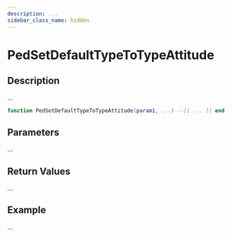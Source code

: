 ```yaml
---
description: ...
sidebar_class_name: hidden
---
```


# PedSetDefaultTypeToTypeAttitude

## Description

...

```lua
function PedSetDefaultTypeToTypeAttitude(param1, ...) --[[ ... ]] end
```

## Parameters

...

## Return Values

...

## Example

...

